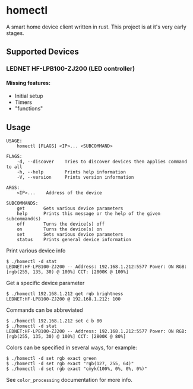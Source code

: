 # homectl
A smart home device client written in rust. This project is at it's very early stages.

## Supported Devices
### LEDNET HF-LPB100-ZJ200 (LED controller)
#### Missing features:
* Initial setup
* Timers
* "functions"

## Usage
```
USAGE:
    homectl [FLAGS] <IP>... <SUBCOMMAND>

FLAGS:
    -d, --discover    Tries to discover devices then applies command to all
    -h, --help        Prints help information
    -V, --version     Prints version information

ARGS:
    <IP>...    Address of the device

SUBCOMMANDS:
    get       Gets various device parameters
    help      Prints this message or the help of the given subcommand(s)
    off       Turns the device(s) off
    on        Turns the device(s) on
    set       Sets various device parameters
    status    Prints general device information
```
Print various device info
```
$ ./homectl -d stat
LEDNET:HF-LPB100-ZJ200 -- Address: 192.168.1.212:5577 Power: ON RGB: [rgb(255, 135, 30) @ 100%] CCT: [2800K @ 100%]
```
Get a specific device parameter
```
$ ./homectl 192.168.1.212 get rgb brightness
LEDNET:HF-LPB100-ZJ200 @ 192.168.1.212: 100
```
Commands can be abbreviated
```
$ ./homectl 192.168.1.212 set c b 80
$ ./homectl -d stat
LEDNET:HF-LPB100-ZJ200 -- Address: 192.168.1.212:5577 Power: ON RGB: [rgb(255, 135, 30) @ 100%] CCT: [2800K @ 80%]
```
Colors can be specified in several ways, for example:
```
$ ./homectl -d set rgb exact green
$ ./homectl -d set rgb exact "rgb(127, 255, 64)"
$ ./homectl -d set rgb exact "cmyk(100%, 0%, 0%, 0%)"
```
See `color_processing` documentation for more info.
